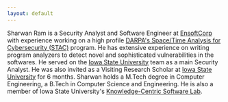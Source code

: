 ```yaml
---
layout: default
---
```


Sharwan Ram is a Security Analyst and Software Engineer at [EnsoftCorp](http://ensoftcorp.com/) with experience working on a high profile [DARPA's Space/Time Analysis for Cybersecurity (STAC)](http://www.darpa.mil/program/space-time-analysis-for-cybersecurity) program. He has extensive experience on writing program analyzers to detect novel and sophisticated vulnerabilities in the softwares. He served on the [Iowa State University](https://www.iastate.edu/) team as a main Security Analyst.
He was also invited as a Visiting Research Scholar at [Iowa State University](https://www.iastate.edu/) for 6 months.
Sharwan holds a M.Tech degree in Computer Engineering, a B.Tech in Computer Science and Engineering. He is also a member of Iowa State University's [Knowledge-Centric Software Lab](https://www.ece.iastate.edu/kcsl/).
